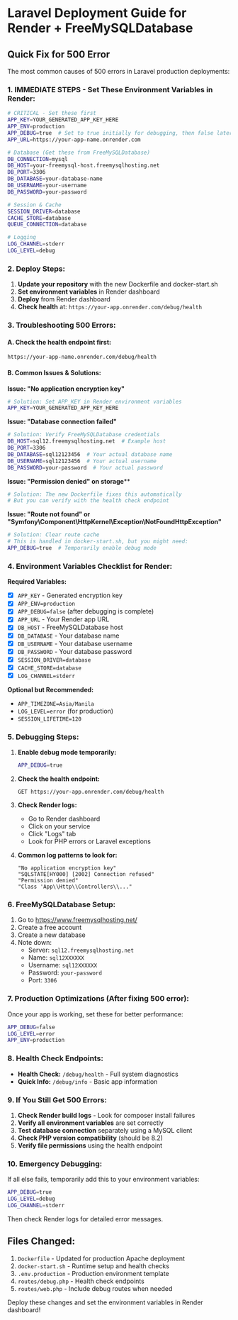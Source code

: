 # Laravel Deployment Guide for Render + FreeMySQLDatabase

## Quick Fix for 500 Error

The most common causes of 500 errors in Laravel production deployments:

### 1. **IMMEDIATE STEPS - Set These Environment Variables in Render:**

```bash
# CRITICAL - Set these first
APP_KEY=YOUR_GENERATED_APP_KEY_HERE
APP_ENV=production
APP_DEBUG=true  # Set to true initially for debugging, then false later
APP_URL=https://your-app-name.onrender.com

# Database (Get these from FreeMySQLDatabase)
DB_CONNECTION=mysql
DB_HOST=your-freemysql-host.freemysqlhosting.net
DB_PORT=3306
DB_DATABASE=your-database-name
DB_USERNAME=your-username
DB_PASSWORD=your-password

# Session & Cache
SESSION_DRIVER=database
CACHE_STORE=database
QUEUE_CONNECTION=database

# Logging
LOG_CHANNEL=stderr
LOG_LEVEL=debug
```

### 2. **Deploy Steps:**

1. **Update your repository** with the new Dockerfile and docker-start.sh
2. **Set environment variables** in Render dashboard
3. **Deploy** from Render dashboard
4. **Check health** at: `https://your-app.onrender.com/debug/health`

### 3. **Troubleshooting 500 Errors:**

#### A. **Check the health endpoint first:**
```
https://your-app-name.onrender.com/debug/health
```

#### B. **Common Issues & Solutions:**

**Issue: "No application encryption key"**
```bash
# Solution: Set APP_KEY in Render environment variables
APP_KEY=YOUR_GENERATED_APP_KEY_HERE
```

**Issue: "Database connection failed"**
```bash
# Solution: Verify FreeMySQLDatabase credentials
DB_HOST=sql12.freemysqlhosting.net  # Example host
DB_PORT=3306
DB_DATABASE=sql12123456  # Your actual database name
DB_USERNAME=sql12123456  # Your actual username
DB_PASSWORD=your-password  # Your actual password
```

**Issue: "Permission denied" on storage****
```bash
# Solution: The new Dockerfile fixes this automatically
# But you can verify with the health check endpoint
```

**Issue: "Route not found" or "Symfony\Component\HttpKernel\Exception\NotFoundHttpException"**
```bash
# Solution: Clear route cache
# This is handled in docker-start.sh, but you might need:
APP_DEBUG=true  # Temporarily enable debug mode
```

### 4. **Environment Variables Checklist for Render:**

**Required Variables:**
- [x] `APP_KEY` - Generated encryption key
- [x] `APP_ENV=production`
- [x] `APP_DEBUG=false` (after debugging is complete)
- [x] `APP_URL` - Your Render app URL
- [x] `DB_HOST` - FreeMySQLDatabase host
- [x] `DB_DATABASE` - Your database name
- [x] `DB_USERNAME` - Your database username  
- [x] `DB_PASSWORD` - Your database password
- [x] `SESSION_DRIVER=database`
- [x] `CACHE_STORE=database`
- [x] `LOG_CHANNEL=stderr`

**Optional but Recommended:**
- `APP_TIMEZONE=Asia/Manila`
- `LOG_LEVEL=error` (for production)
- `SESSION_LIFETIME=120`

### 5. **Debugging Steps:**

1. **Enable debug mode temporarily:**
   ```bash
   APP_DEBUG=true
   ```

2. **Check the health endpoint:**
   ```
   GET https://your-app.onrender.com/debug/health
   ```

3. **Check Render logs:**
   - Go to Render dashboard
   - Click on your service
   - Click "Logs" tab
   - Look for PHP errors or Laravel exceptions

4. **Common log patterns to look for:**
   ```
   "No application encryption key"
   "SQLSTATE[HY000] [2002] Connection refused"
   "Permission denied"
   "Class 'App\\Http\\Controllers\\..."
   ```

### 6. **FreeMySQLDatabase Setup:**

1. Go to https://www.freemysqlhosting.net/
2. Create a free account
3. Create a new database
4. Note down:
   - Server: `sql12.freemysqlhosting.net`
   - Name: `sql12XXXXXX`
   - Username: `sql12XXXXXX`  
   - Password: `your-password`
   - Port: `3306`

### 7. **Production Optimizations (After fixing 500 error):**

Once your app is working, set these for better performance:

```bash
APP_DEBUG=false
LOG_LEVEL=error
APP_ENV=production
```

### 8. **Health Check Endpoints:**

- **Health Check:** `/debug/health` - Full system diagnostics
- **Quick Info:** `/debug/info` - Basic app information

### 9. **If You Still Get 500 Errors:**

1. **Check Render build logs** - Look for composer install failures
2. **Verify all environment variables** are set correctly
3. **Test database connection** separately using a MySQL client
4. **Check PHP version compatibility** (should be 8.2)
5. **Verify file permissions** using the health endpoint

### 10. **Emergency Debugging:**

If all else fails, temporarily add this to your environment variables:
```bash
APP_DEBUG=true
LOG_LEVEL=debug
LOG_CHANNEL=stderr
```

Then check Render logs for detailed error messages.

## Files Changed:

1. `Dockerfile` - Updated for production Apache deployment
2. `docker-start.sh` - Runtime setup and health checks  
3. `.env.production` - Production environment template
4. `routes/debug.php` - Health check endpoints
5. `routes/web.php` - Include debug routes when needed

Deploy these changes and set the environment variables in Render dashboard!
